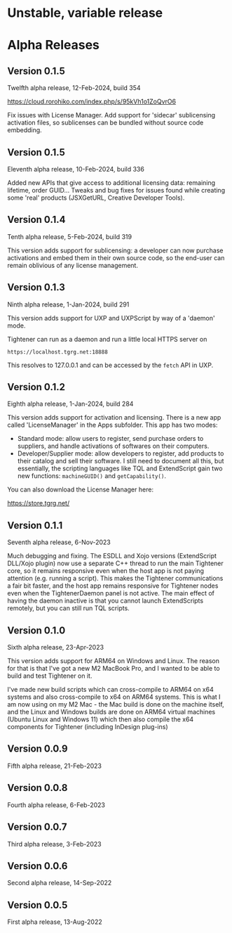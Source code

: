 # Unstable, variable release

# Alpha Releases

## Version 0.1.5

Twelfth alpha release, 12-Feb-2024, build 354

https://cloud.rorohiko.com/index.php/s/95kVh1o1ZoQvrO6

Fix issues with License Manager. 
Add support for 'sidecar' sublicensing activation files, so sublicenses can be bundled without source code embedding.

## Version 0.1.5

Eleventh alpha release, 10-Feb-2024, build 336

Added new APIs that give access to additional licensing data: remaining lifetime, order GUID...
Tweaks and bug fixes for issues found while creating some 'real' products (JSXGetURL, Creative Developer Tools).

## Version 0.1.4

Tenth alpha release, 5-Feb-2024, build 319

This version adds support for sublicensing: a developer can now purchase activations and embed them in their own source code, so the end-user can remain oblivious of any license management.

## Version 0.1.3

Ninth alpha release, 1-Jan-2024, build 291

This version adds support for UXP and UXPScript by way of a 'daemon' mode.

Tightener can run as a daemon and run a little local HTTPS server on 
```
https://localhost.tgrg.net:18888
```
This resolves to 127.0.0.1 and can be accessed by the `fetch` API in UXP.

## Version 0.1.2

Eighth alpha release, 1-Jan-2024, build 284

This version adds support for activation and licensing. There is a new app
called 'LicenseManager' in the Apps subfolder. This app has two modes:
- Standard mode: allow users to register, send purchase orders to suppliers, and
  handle activations of softwares on their computers.
- Developer/Supplier mode: allow developers to register, add products to their
  catalog and sell their software. I still need to document all this, but essentially,
  the scripting languages like TQL and ExtendScript gain two new functions: `machineGUID()` and
  `getCapability()`.

You can also download the License Manager here:

https://store.tgrg.net/

## Version 0.1.1

Seventh alpha release, 6-Nov-2023

Much debugging and fixing. The ESDLL and Xojo versions (ExtendScript DLL/Xojo plugin) 
now use a separate C++ thread to run the main Tightener core, so it remains responsive even 
when the host app is not paying attention (e.g. running a script). This makes the Tightener 
communications a fair bit faster, and the host app remains responsive for Tightener nodes 
even when the TightenerDaemon panel is not active. The main effect of having the daemon 
inactive is that you cannot launch ExtendScripts remotely, but you can still run TQL scripts.

## Version 0.1.0

Sixth alpha release, 23-Apr-2023

This version adds support for ARM64 on Windows and Linux.
The reason for that is that I've got a new M2 MacBook Pro, 
and I wanted to be able to build and test Tightener on it.

I've made new build scripts which can cross-compile to ARM64 
on x64 systems and also cross-compile to x64 on ARM64 systems.
This is what I am now using on my M2 Mac - the Mac build is
done on the machine itself, and the Linux and Windows builds are 
done on ARM64 virtual machines (Ubuntu Linux and Windows 11)
which then also compile the x64 components for Tightener 
(including InDesign plug-ins)

## Version 0.0.9

Fifth alpha release, 21-Feb-2023

## Version 0.0.8

Fourth alpha release, 6-Feb-2023

## Version 0.0.7

Third alpha release, 3-Feb-2023

## Version 0.0.6

Second alpha release, 14-Sep-2022

## Version 0.0.5

First alpha release, 13-Aug-2022
